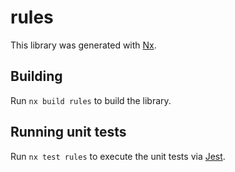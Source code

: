 # rules

This library was generated with [Nx](https://nx.dev).

## Building

Run `nx build rules` to build the library.

## Running unit tests

Run `nx test rules` to execute the unit tests via [Jest](https://jestjs.io).
